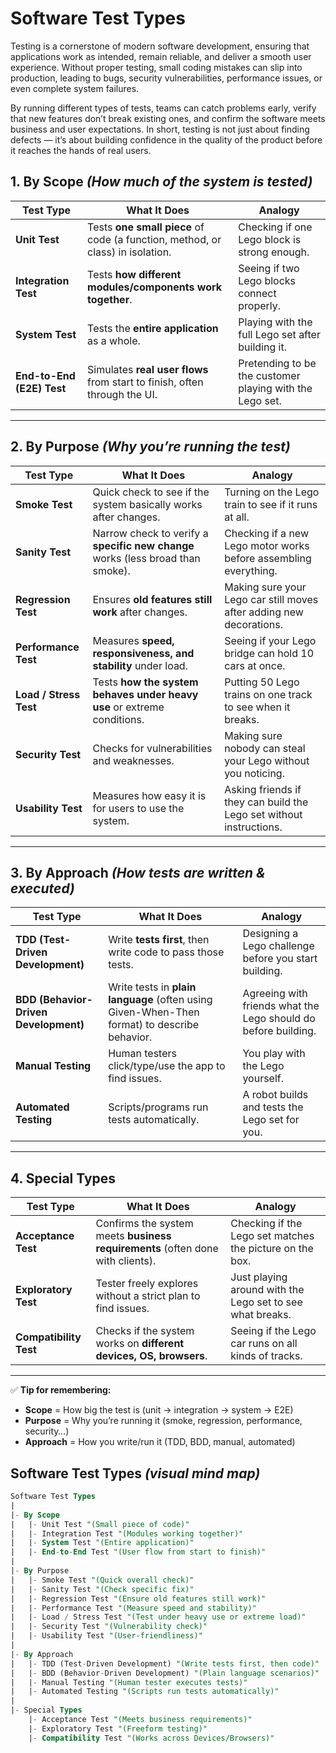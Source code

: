 # Software Test Types

Testing is a cornerstone of modern software development, ensuring that applications work as intended, remain reliable, and deliver a smooth user experience. Without proper testing, small coding mistakes can slip into production, leading to bugs, security vulnerabilities, performance issues, or even complete system failures.

By running different types of tests, teams can catch problems early, verify that new features don’t break existing ones, and confirm the software meets business and user expectations. In short, testing is not just about finding defects — it’s about building confidence in the quality of the product before it reaches the hands of real users.


## 1. By Scope *(How much of the system is tested)*

| Test Type                 | What It Does                                                                   | Analogy                                                  |
| ------------------------- | ------------------------------------------------------------------------------ | -------------------------------------------------------- |
| **Unit Test**             | Tests **one small piece** of code (a function, method, or class) in isolation. | Checking if one Lego block is strong enough.             |
| **Integration Test**      | Tests **how different modules/components work together**.                      | Seeing if two Lego blocks connect properly.              |
| **System Test**           | Tests the **entire application** as a whole.                                   | Playing with the full Lego set after building it.        |
| **End-to-End (E2E) Test** | Simulates **real user flows** from start to finish, often through the UI.      | Pretending to be the customer playing with the Lego set. |

---

## 2. By Purpose *(Why you’re running the test)*

| Test Type              | What It Does                                                                    | Analogy                                                             |
| ---------------------- | ------------------------------------------------------------------------------- | ------------------------------------------------------------------- |
| **Smoke Test**         | Quick check to see if the system basically works after changes.                 | Turning on the Lego train to see if it runs at all.                 |
| **Sanity Test**        | Narrow check to verify a **specific new change** works (less broad than smoke). | Checking if a new Lego motor works before assembling everything.    |
| **Regression Test**    | Ensures **old features still work** after changes.                              | Making sure your Lego car still moves after adding new decorations. |
| **Performance Test**   | Measures **speed, responsiveness, and stability** under load.                   | Seeing if your Lego bridge can hold 10 cars at once.                |
| **Load / Stress Test** | Tests **how the system behaves under heavy use** or extreme conditions.         | Putting 50 Lego trains on one track to see when it breaks.          |
| **Security Test**      | Checks for vulnerabilities and weaknesses.                                      | Making sure nobody can steal your Lego without you noticing.        |
| **Usability Test**     | Measures how easy it is for users to use the system.                            | Asking friends if they can build the Lego set without instructions. |

---

## 3. By Approach *(How tests are written & executed)*

| Test Type                             | What It Does                                                                                 | Analogy                                                        |
| ------------------------------------- | -------------------------------------------------------------------------------------------- | -------------------------------------------------------------- |
| **TDD (Test-Driven Development)**     | Write **tests first**, then write code to pass those tests.                                  | Designing a Lego challenge before you start building.          |
| **BDD (Behavior-Driven Development)** | Write tests in **plain language** (often using Given-When-Then format) to describe behavior. | Agreeing with friends what the Lego should do before building. |
| **Manual Testing**                    | Human testers click/type/use the app to find issues.                                         | You play with the Lego yourself.                               |
| **Automated Testing**                 | Scripts/programs run tests automatically.                                                    | A robot builds and tests the Lego set for you.                 |

---

## 4. Special Types

| Test Type              | What It Does                                                                   | Analogy                                                   |
| ---------------------- | ------------------------------------------------------------------------------ | --------------------------------------------------------- |
| **Acceptance Test**    | Confirms the system meets **business requirements** (often done with clients). | Checking if the Lego set matches the picture on the box.  |
| **Exploratory Test**   | Tester freely explores without a strict plan to find issues.                   | Just playing around with the Lego set to see what breaks. |
| **Compatibility Test** | Checks if the system works on **different devices, OS, browsers**.             | Seeing if the Lego car runs on all kinds of tracks.       |

---

✅ **Tip for remembering:**

* **Scope** = How big the test is (unit → integration → system → E2E)
* **Purpose** = Why you’re running it (smoke, regression, performance, security…)
* **Approach** = How you write/run it (TDD, BDD, manual, automated)


## Software Test Types *(visual mind map)*

```sql
Software Test Types
|
|- By Scope
|   |- Unit Test "(Small piece of code)"
|   |- Integration Test "(Modules working together)"
|   |- System Test "(Entire application)"
|   |- End-to-End Test "(User flow from start to finish)"
|
|- By Purpose
|   |- Smoke Test "(Quick overall check)"
|   |- Sanity Test "(Check specific fix)"
|   |- Regression Test "(Ensure old features still work)"
|   |- Performance Test "(Measure speed and stability)"
|   |- Load / Stress Test "(Test under heavy use or extreme load)"
|   |- Security Test "(Vulnerability check)"
|   |- Usability Test "(User-friendliness)"
|
|- By Approach
|   |- TDD (Test-Driven Development) "(Write tests first, then code)"
|   |- BDD (Behavior-Driven Development) "(Plain language scenarios)"
|   |- Manual Testing "(Human tester executes tests)"
|   |- Automated Testing "(Scripts run tests automatically)"
|
|- Special Types
    |- Acceptance Test "(Meets business requirements)"
    |- Exploratory Test "(Freeform testing)"
    |- Compatibility Test "(Works across Devices/Browsers)"
```
